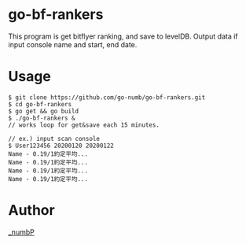 # go-bf-rankers
This program is get bitflyer ranking, and save to levelDB.
Output data if input console name and start, end date.

# Usage
```
$ git clone https://github.com/go-numb/go-bf-rankers.git
$ cd go-bf-rankers
$ go get && go build
$ ./go-bf-rankers &
// works loop for get&save each 15 minutes.

// ex.) input scan console
$ User123456 20200120 20200122
Name - 0.19/1約定平均...
Name - 0.19/1約定平均...
Name - 0.19/1約定平均...
Name - 0.19/1約定平均...
```

# Author
[_numbP](https://twitter.com/_numbP)